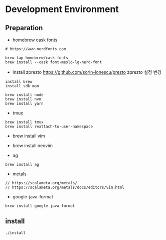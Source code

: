 # Development Environment

## Preparation

- homebrew cask fonts
```
# https://www.nerdfonts.com

brew tap homebrew/cask-fonts
brew install --cask font-meslo-lg-nerd-font
```


- install zprezto
https://github.com/sorin-ionescu/prezto
zprezto 설정 변경

```
install brew
install sdk man

brew install node
brew install nvm
brew install yarn
```


- tmux
```
brew install tmux
brew install reattach-to-user-namespace
```


- brew install vim
- brew install neovim

- ag
```
brew install ag
```

- metals
```
// https://scalameta.org/metals/
// https://scalameta.org/metals/docs/editors/vim.html
```


- google-java-format
```
brew install google-java-format
```

<!--- ensime-sbt-->
<!--http://ensime.github.io/editors/vim/install/-->
<!--```-->
<!--pip install websocket-client sexpdata-->
<!--```-->

## install
```
./install
```

